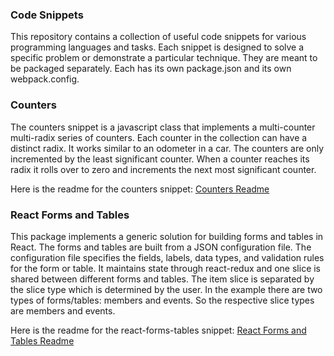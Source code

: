### Code Snippets

This repository contains a collection of useful code snippets 
for various programming languages and tasks. Each snippet is 
designed to solve a specific problem or demonstrate a particular technique. 
They are meant to be packaged separately.
Each has its own package.json and its own webpack.config.

### Counters

The counters snippet is a javascript class that implements a
multi-counter multi-radix series of counters.  Each counter in 
the collection can have a distinct radix.  It works similar to
an odometer in a car.  The counters are only incremented by the least
significant counter.  When a counter reaches its radix it rolls
over to zero and increments the next most significant counter.

Here is the readme for the counters snippet:
[Counters Readme](./packages/counters/README.md)

### React Forms and Tables

This package implements a generic solution for building forms and tables
in React.  The forms and tables are built from a JSON configuration file. The configuration file
specifies the fields, labels, data types, and validation rules for the form or table. It maintains
state through react-redux and one slice is shared between 
different forms and tables.  The item slice is separated by the slice type
which is determined by the user.  In the example there are 
two types of forms/tables: members and events.  So the respective slice types
are members and events.

Here is the readme for the react-forms-tables snippet:
[React Forms and Tables Readme](./packages/react/form/README.md)
